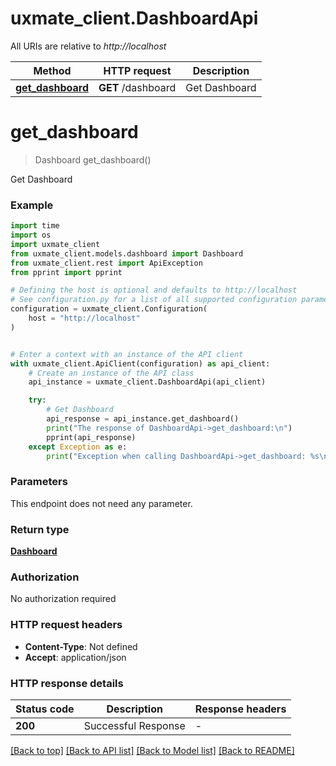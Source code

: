 # uxmate_client.DashboardApi

All URIs are relative to *http://localhost*

Method | HTTP request | Description
------------- | ------------- | -------------
[**get_dashboard**](DashboardApi.md#get_dashboard) | **GET** /dashboard | Get Dashboard


# **get_dashboard**
> Dashboard get_dashboard()

Get Dashboard

### Example

```python
import time
import os
import uxmate_client
from uxmate_client.models.dashboard import Dashboard
from uxmate_client.rest import ApiException
from pprint import pprint

# Defining the host is optional and defaults to http://localhost
# See configuration.py for a list of all supported configuration parameters.
configuration = uxmate_client.Configuration(
    host = "http://localhost"
)


# Enter a context with an instance of the API client
with uxmate_client.ApiClient(configuration) as api_client:
    # Create an instance of the API class
    api_instance = uxmate_client.DashboardApi(api_client)

    try:
        # Get Dashboard
        api_response = api_instance.get_dashboard()
        print("The response of DashboardApi->get_dashboard:\n")
        pprint(api_response)
    except Exception as e:
        print("Exception when calling DashboardApi->get_dashboard: %s\n" % e)
```



### Parameters
This endpoint does not need any parameter.

### Return type

[**Dashboard**](Dashboard.md)

### Authorization

No authorization required

### HTTP request headers

 - **Content-Type**: Not defined
 - **Accept**: application/json

### HTTP response details
| Status code | Description | Response headers |
|-------------|-------------|------------------|
**200** | Successful Response |  -  |

[[Back to top]](#) [[Back to API list]](../README.md#documentation-for-api-endpoints) [[Back to Model list]](../README.md#documentation-for-models) [[Back to README]](../README.md)


